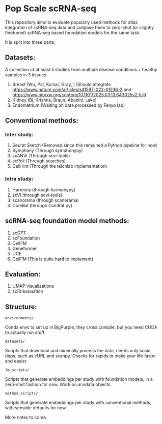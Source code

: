 # Pop Scale scRNA-seq

This repository aims to evaluate popularly used methods for atlas integration of scRNA-seq data and juxtpose them to zero-shot (or slightly finetuned) scRNA-seq based foundation models for the same task.

It is split into three parts:

## Datasets:

A collection of at least 5 studies from multiple disease conditions + healthy samples in 3 tissues:

1. Breast (Wu, Pal, Kumar, Gray, ) (Should integrate https://www.nature.com/articles/s41597-022-01236-2 and https://www.biorxiv.org/content/10.1101/2025.03.13.643025v2.full)
2. Kidney (Bi, Krishna, Braun, Abedini, Lake)
3. Endometrium (Waiting on data processed by Fenyo lab)


## Conventional methods:

### Inter study:

1. Seurat Sketch (Removed since this remained a Python pipeline for now)
2. Symphony (Through symphonypy)
3. scANVI (Through scvi-tools)
4. scPoli (Through scarches)
5. CellHint (Through the teichlab implementation)

### Intra study:

1. Harmony (through harmonypy)
2. scVI (through scvi-tools)
3. scanorama (through scanorama)
4. ComBat (through ComBat py)

## scRNA-seq foundation model methods:

1. scGPT
2. scFoundation
3. CellFM
4. Geneformer
5. UCE
6. CellFM (This is quite hard to implement)

## Evaluation:

1. UMAP visualizations
2. scIB evaluation

## Structure:

```
environments/
```

Conda envs to set up in BigPurple, they cross compile, but you need CUDA to actually run stuff

```
datasets/
```

Scripts that download and minimally process the data, needs only basic deps, such as cURL and scanpy. Checks for rapids to make your life faster and easier.

```
fm_scripts/
```

Scripts that generate embeddings per study with foundation models, in a zero-shot fashion for now. Work on anndata objects.

```
method_scripts/
```

Scripts that generate embeddings per study with conventional methods, with sensible defaults for now.


More notes to come.

